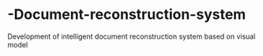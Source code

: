 # -Document-reconstruction-system
Development of intelligent document reconstruction system based on visual model
